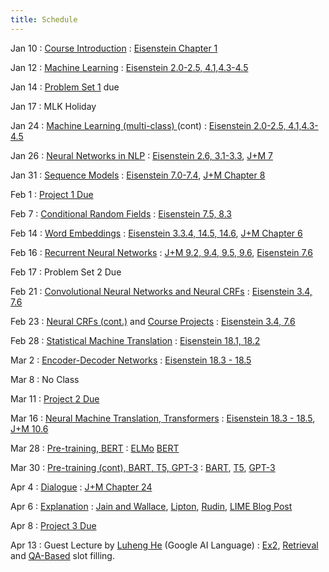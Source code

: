 ```yaml
---
title: Schedule
---
```


Jan 10
: [Course Introduction](https://aritter.github.io/CS-7650-sp22/slides/lec1-intro.pdf)
  : [Eisenstein Chapter 1](https://github.com/jacobeisenstein/gt-nlp-class/blob/master/notes/eisenstein-nlp-notes.pdf)

Jan 12
: [Machine Learning](https://aritter.github.io/CS-7650-sp22/slides/lec2-ml.pdf)
  : [Eisenstein 2.0-2.5, 4.1,4.3-4.5](https://github.com/jacobeisenstein/gt-nlp-class/blob/master/notes/eisenstein-nlp-notes.pdf)

Jan 14
: [Problem Set 1](https://aritter.github.io/CS-7650-sp22/slides/pset1.pdf) due

Jan 17
: MLK Holiday

Jan 24
: [Machine Learning (multi-class) ](https://aritter.github.io/CS-7650-sp22/slides/lec3-mcc.pdf) (cont)
  : [Eisenstein 2.0-2.5, 4.1,4.3-4.5](https://github.com/jacobeisenstein/gt-nlp-class/blob/master/notes/eisenstein-nlp-notes.pdf)

Jan 26
: [Neural Networks in NLP](https://aritter.github.io/CS-7650-sp22/slides/lec6-nn.pdf)
  : [Eisenstein 2.6, 3.1-3.3](https://github.com/jacobeisenstein/gt-nlp-class/blob/master/notes/eisenstein-nlp-notes.pdf), [J+M 7](https://web.stanford.edu/~jurafsky/slp3/7.pdf)

Jan 31
: [Sequence Models](https://aritter.github.io/CS-7650-sp22/slides/lec4-seq1.pdf) 
  : [Eisenstein 7.0-7.4](https://github.com/jacobeisenstein/gt-nlp-class/blob/master/notes/eisenstein-nlp-notes.pdf), [J+M Chapter 8](https://web.stanford.edu/~jurafsky/slp3/8.pdf)

Feb 1
: [Project 1 Due](https://colab.research.google.com/drive/1trrreCuhH0HG45gWKqUZJdtl3OyaOSzT)

Feb 7
: [Conditional Random Fields](https://aritter.github.io/CS-7650-sp22/slides/lec5-seq2.pdf)
  : [Eisenstein 7.5, 8.3](https://github.com/jacobeisenstein/gt-nlp-class/blob/master/notes/eisenstein-nlp-notes.pdf)

Feb 14
: [Word Embeddings](https://aritter.github.io/CS-7650-sp22/slides/lec7-nn2.pdf)
  : [Eisenstein 3.3.4, 14.5, 14.6](https://github.com/jacobeisenstein/gt-nlp-class/blob/master/notes/eisenstein-nlp-notes.pdf), [J+M Chapter 6](https://web.stanford.edu/~jurafsky/slp3/6.pdf)

Feb 16
: [Recurrent Neural Networks](https://aritter.github.io/CS-7650-sp22/slides/lec8-nn3.pdf)
  : [J+M 9.2, 9.4, 9.5, 9.6](https://web.stanford.edu/~jurafsky/slp3/9.pdf), [Eisenstein 7.6](https://github.com/jacobeisenstein/gt-nlp-class/blob/master/notes/eisenstein-nlp-notes.pdf)

Feb 17
: Problem Set 2 Due

Feb 21
: [Convolutional Neural Networks and Neural CRFs](https://aritter.github.io/CS-7650/slides/lec9-nn4.pdf)
  : [Eisenstein 3.4, 7.6](https://github.com/jacobeisenstein/gt-nlp-class/blob/master/notes/eisenstein-nlp-notes.pdf)

Feb 23
: [Neural CRFs (cont.)](https://aritter.github.io/CS-7650-sp22/slides/lec9-nn4.pdf) and [Course Projects](https://aritter.github.io/CS-7650-sp22/slides/course_project.pdf)
  : [Eisenstein 3.4, 7.6](https://github.com/jacobeisenstein/gt-nlp-class/blob/master/notes/eisenstein-nlp-notes.pdf)

Feb 28
: [Statistical Machine Translation](https://aritter.github.io/CS-7650-sp22/slides/lec10-mt1.pdf)
  : [Eisenstein 18.1, 18.2](https://github.com/jacobeisenstein/gt-nlp-class/blob/master/notes/eisenstein-nlp-notes.pdf)

Mar 2
: [Encoder-Decoder Networks](https://aritter.github.io/CS-7650-sp22/slides/lec11-seqseq2.pdf)
  : [Eisenstein 18.3 - 18.5](https://github.com/jacobeisenstein/gt-nlp-class/blob/master/notes/eisenstein-nlp-notes.pdf)

Mar 8
: No Class

Mar 11
: [Project 2 Due](https://colab.research.google.com/drive/1dS210cQT4wAJIxfgoftVmAvtay0cXYd4?usp=sharing)

Mar 16
: [Neural Machine Translation, Transformers](https://aritter.github.io/CS-7650-sp22/slides/lec12-mt2.pdf)
  : [Eisenstein 18.3 - 18.5](https://github.com/jacobeisenstein/gt-nlp-class/blob/master/notes/eisenstein-nlp-notes.pdf), [J+M 10.6](https://web.stanford.edu/~jurafsky/slp3/10.pdf)

Mar 28
: [Pre-training, BERT](https://aritter.github.io/CS-7650-sp22/slides/lec13-bert.pdf)
  : [ELMo](https://www.aclweb.org/anthology/N18-1202.pdf) [BERT](https://www.aclweb.org/anthology/N19-1423.pdf)

Mar 30
: [Pre-training (cont), BART, T5, GPT-3](https://aritter.github.io/CS-7650-sp22/slides/lec14-bart_gpt3.pdf)
  : [BART](https://aclanthology.org/2020.acl-main.703.pdf), [T5](https://www.jmlr.org/papers/volume21/20-074/20-074.pdf), [GPT-3](https://papers.nips.cc/paper/2020/file/1457c0d6bfcb4967418bfb8ac142f64a-Paper.pdf)

Apr 4
: [Dialogue](https://aritter.github.io/CS-7650-sp22/slides/lec16-dialogue.pdf)
  : [J+M Chapter 24](https://web.stanford.edu/~jurafsky/slp3/24.pdf)

Apr 6
: [Explanation](https://aritter.github.io/CS-7650-sp22/slides/lec21-explanation.pdf)
  : [Jain and Wallace](https://arxiv.org/pdf/1902.10186.pdf), [Lipton](https://arxiv.org/pdf/1606.03490.pdf), [Rudin](https://arxiv.org/pdf/1811.10154.pdf), [LIME Blog Post](https://www.oreilly.com/content/introduction-to-local-interpretable-model-agnostic-explanations-lime/)

Apr 8
: [Project 3 Due](https://colab.research.google.com/drive/1vClTRAlQyg-WKrctvHTIXAGsWi4X-B_U?usp=sharing)

Apr 13
: Guest Lecture by [Luheng He](https://research.google/people/LuhengHe/) (Google AI Language)
  : [Ex2](https://arxiv.org/abs/2102.01335), [Retrieval](https://arxiv.org/abs/2104.05763) and [QA-Based](https://aclanthology.org/2021.acl-short.83/) slot filling.

<!---

Mar 24
: Mid-Semester Break (no class)

April 4
: [Pretrained Transformers](https://aritter.github.io/CS-7650/slides/lec13-bert.pdf)
  : [ELMo](https://www.aclweb.org/anthology/N18-1202.pdf) [BERT](https://www.aclweb.org/anthology/N19-1423.pdf)

April 12
: [Information Extraction and Semantic Role Labeling](https://aritter.github.io/CS-7650/slides/lec13-iesrl.pdf)
  : [Eisenstein Chapters 13 & 17](https://github.com/jacobeisenstein/gt-nlp-class/blob/master/notes/eisenstein-nlp-notes.pdf)

April 19
: [Question Answering](https://aritter.github.io/CS-7650/slides/lec14-rc.pdf) ([Project 3 Due](https://colab.research.google.com/drive/1M2TJD4kjBooKVmN9-7aSa-MyOy8bB1As))
  : [J+M Chapter 23](https://web.stanford.edu/~jurafsky/slp3/23.pdf)

April 21
: [Dialogue](https://aritter.github.io/CS-7650/slides/lec16-dialogue.pdf)
  : [J+M Chapter 24](https://web.stanford.edu/~jurafsky/slp3/24.pdf)

April 26
: [Wrapup / Ethics](https://aritter.github.io/CS-7650/slides/lec18-wrapup.pdf)

May 5
: Final Project Reports Due (submit on Gradescope)
-->